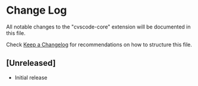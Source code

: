 # Change Log

All notable changes to the "cvscode-core" extension will be documented in this file.

Check [Keep a Changelog](http://keepachangelog.com/) for recommendations on how to structure this file.

## [Unreleased]

- Initial release